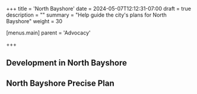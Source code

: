 +++
title = 'North Bayshore'
date = 2024-05-07T12:12:31-07:00
draft = true
description = ""
summary = "Help guide the city's plans for North Bayshore"
weight = 30

[menus.main]
    parent = 'Advocacy'

+++

## Development in North Bayshore

## North Bayshore Precise Plan
